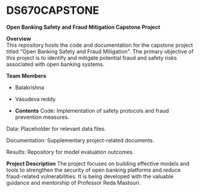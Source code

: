 # DS670CAPSTONE
**Open Banking Safety and Fraud Mitigation Capstone Project**

**Overview**  
This repository hosts the code and documentation for the capstone project titled "Open Banking Safety and Fraud Mitigation". The primary objective of this project is to identify and mitigate potential fraud and safety risks associated with open banking systems.

**Team Members**  
- Balakrishna 
- Vasudeva reddy

- **Contents**
Code: Implementation of safety protocols and fraud prevention measures.

Data: Placeholder for relevant data files.

Documentation: Supplementary project-related documents.

Results: Repository for model evaluation outcomes.  

**Project Description**
The project focuses on building effective models and tools to strengthen the security of open banking platforms and reduce fraud-related vulnerabilities. It is being developed with the valuable guidance and mentorship of Professor Reda Mastouri.
